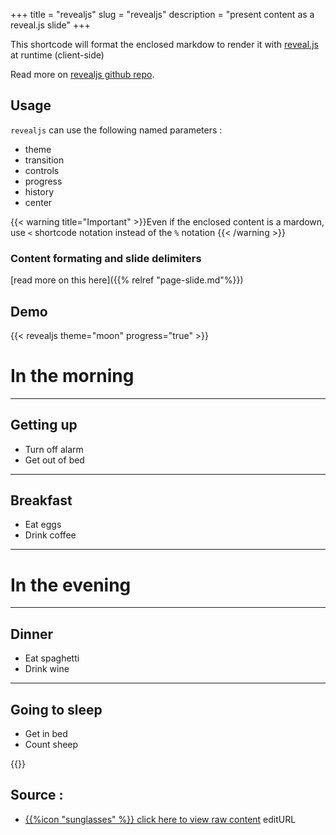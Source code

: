 +++
title = "revealjs"
slug = "revealjs"
description = "present content as a reveal.js slide"
+++

This shortcode will format the enclosed markdow to render it with [reveal.js](http://lab.hakim.se/reveal-js/) at runtime (client-side)

Read more on [revealjs github repo](https://github.com/hakimel/reveal.js/#markdown).

## Usage

`revealjs` can use the following named parameters :

* theme
* transition
* controls
* progress
* history
* center


{{< warning title="Important" >}}Even if the enclosed content is a mardown, use `<` shortcode notation instead of the `%` notation {{< /warning >}}

### Content formating and slide delimiters

[read more on this here]({{% relref "page-slide.md"%}})

## Demo

{{< revealjs theme="moon" progress="true" >}}

# In the morning

___


## Getting up

- Turn off alarm
- Get out of bed

___

## Breakfast

- Eat eggs
- Drink coffee

---

# In the evening

___

## Dinner

- Eat spaghetti
- Drink wine

___

## Going to sleep

- Get in bed
- Count sheep

{{</revealjs>}}

## Source :

* [{{%icon "sunglasses" %}} click here to view raw content](https://raw.githubusercontent.com/vjeantet/hugo-theme-docdock/master/exampleSite/content/shortcodes/revealjs.md)
editURL

